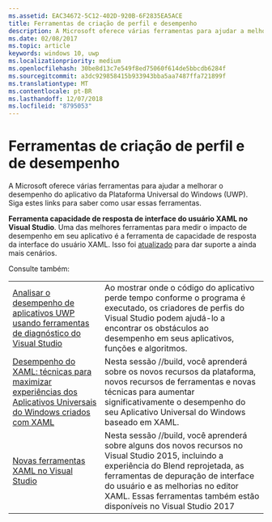 ```yaml
---
ms.assetid: EAC34672-5C12-402D-920B-6F2835EA5ACE
title: Ferramentas de criação de perfil e desempenho
description: A Microsoft oferece várias ferramentas para ajudar a melhorar o desempenho do aplicativo da Plataforma Universal do Windows (UWP).
ms.date: 02/08/2017
ms.topic: article
keywords: windows 10, uwp
ms.localizationpriority: medium
ms.openlocfilehash: 30be8d13c7e549f8ed75060f614de5bbcdb6284f
ms.sourcegitcommit: a3dc929858415b933943bba5aa7487ffa721899f
ms.translationtype: MT
ms.contentlocale: pt-BR
ms.lasthandoff: 12/07/2018
ms.locfileid: "8795053"
---
```

# <a name="tools-for-profiling-and-performance"></a>Ferramentas de criação de perfil e de desempenho


A Microsoft oferece várias ferramentas para ajudar a melhorar o desempenho do aplicativo da Plataforma Universal do Windows (UWP). Siga estes links para saber como usar essas ferramentas.

**Ferramenta capacidade de resposta de interface do usuário XAML no Visual Studio**. Uma das melhores ferramentas para medir o impacto de desempenho em seu aplicativo é a ferramenta de capacidade de resposta da interface do usuário XAML. Isso foi [atualizado](http://blogs.msdn.com/b/wpf/archive/2015/01/14/new-ui-performance-analysis-tool-for-wpf-applications.aspx) para dar suporte a ainda mais cenários.

Consulte também:

|           |             |
|-----------|-------------|
| [Analisar o desempenho de aplicativos UWP usando ferramentas de diagnóstico do Visual Studio](https://msdn.microsoft.com/library/windows/apps/xaml/hh696636.aspx) | Ao mostrar onde o código do aplicativo perde tempo conforme o programa é executado, os criadores de perfis do Visual Studio podem ajudá-lo a encontrar os obstáculos ao desempenho em seus aplicativos, funções e algoritmos. |
| [Desempenho do XAML: técnicas para maximizar experiências dos Aplicativos Universais do Windows criados com XAML](https://channel9.msdn.com/Events/Build/2015/3-698) | Nesta sessão //build, você aprenderá sobre os novos recursos da plataforma, novos recursos de ferramentas e novas técnicas para aumentar significativamente o desempenho do seu Aplicativo Universal do Windows baseado em XAML. |
| [Novas ferramentas XAML no Visual Studio](https://channel9.msdn.com/Events/Build/2015/2-697) | Nesta sessão //build, você aprenderá sobre alguns dos novos recursos no Visual Studio 2015, incluindo a experiência do Blend reprojetada, as ferramentas de depuração de interface do usuário e as melhorias no editor XAML. Essas ferramentas também estão disponíveis no Visual Studio 2017 |
